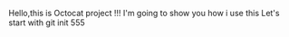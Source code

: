 Hello,this is Octocat project !!!
I'm going to show you how i use this
Let's start with git init 555


